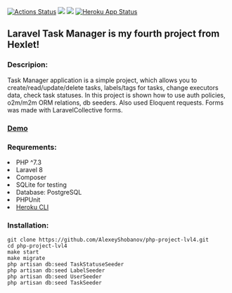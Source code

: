 [![Actions Status](https://github.com/BotServicePro/php-project-lvl4/workflows/hexlet-check/badge.svg)](https://github.com/BotServicePro/php-project-lvl4/actions) <a href="https://codeclimate.com/github/BotServicePro/php-project-lvl4/maintainability"><img src="https://api.codeclimate.com/v1/badges/ddcccc91bc76aa67f182/maintainability" /></a>
<a href="https://codeclimate.com/github/BotServicePro/php-project-lvl4/test_coverage"><img src="https://api.codeclimate.com/v1/badges/ddcccc91bc76aa67f182/test_coverage" /></a>
[![Heroku App Status](http://heroku-shields.herokuapp.com/karakin-php-project-lvl4)](https://karakin-php-project-lvl4.herokuapp.com)

## Laravel Task Manager is my fourth project from Hexlet!

### Descripion:
Task Manager application is a simple project, which allows you to create/read/update/delete tasks,
labels/tags for tasks, change executors data, check task statuses. In this project is shown how to use auth policies, o2m/m2m ORM relations, db seeders.
Also used Eloquent requests. Forms was made with LaravelCollective forms.

### <a href="http://karakin-php-project-lvl4.herokuapp.com/">Demo</a>

### Requrements:
<li> PHP ^7.3
<li> Laravel 8
<li> Composer
<li> SQLite for testing
<li> Database: PostgreSQL
<li> PHPUnit
<li> <a href="https://devcenter.heroku.com/articles/heroku-cli#download-and-install">Heroku CLI</a>

### Installation:

```
git clone https://github.com/AlexeyShobanov/php-project-lvl4.git
cd php-project-lvl4
make start
make migrate
php artisan db:seed TaskStatuseSeeder
php artisan db:seed LabelSeeder
php artisan db:seed UserSeeder
php artisan db:seed TaskSeeder
```

